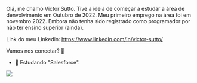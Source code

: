 Olá, me chamo Victor Sutto. Tive a ideia de começar a estudar a área de denvolvimento em Outubro de 2022. Meu primeiro emprego na área foi em novembro 2022. Embora não tenha sido registrado como programador por não ter ensino superior (ainda).

Link do meu Linkedin: https://www.linkedin.com/in/victor-sutto/

Vamos nos conectar? 👋 
  
- 🌱 Estudando "Salesforce".


<div>
	<img heigth="180em" src="https://github-readme-stats.vercel.app/api?username=vsutto&show_icons=true&theme=dark"/>
</div>
